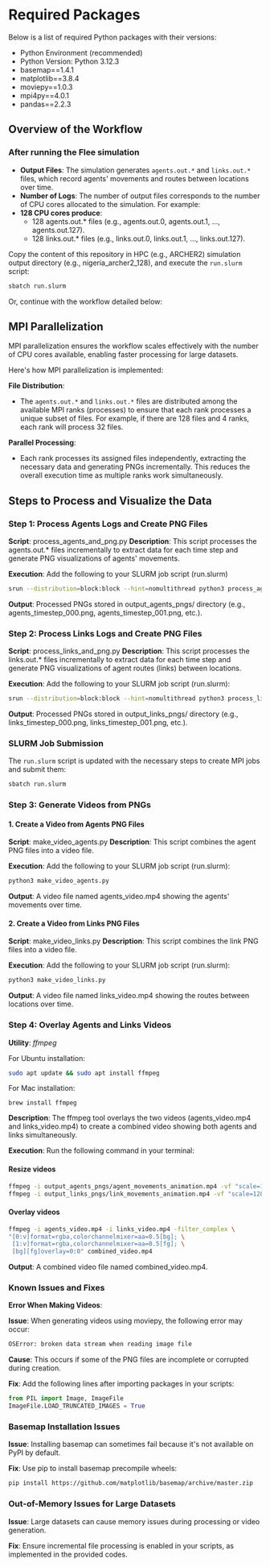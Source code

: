 # Required Packages

Below is a list of required Python packages with their versions:

- Python Environment (recommended)
- Python Version: Python 3.12.3
- basemap==1.4.1
- matplotlib==3.8.4
- moviepy==1.0.3
- mpi4py==4.0.1
- pandas==2.2.3

## Overview of the Workflow

### After running the Flee simulation

- **Output Files**: The simulation generates `agents.out.*` and `links.out.*` files, which record agents' movements and routes between locations over time.
- **Number of Logs**: The number of output files corresponds to the number of CPU cores allocated to the
simulation. For example:
- **128 CPU cores produce**:
  - 128 agents.out.* files (e.g., agents.out.0, agents.out.1, ..., agents.out.127).
  - 128 links.out.* files (e.g., links.out.0, links.out.1, ..., links.out.127).

Copy the content of this repository in HPC (e.g., ARCHER2) simulation output directory (e.g., nigeria_archer2_128), and execute the `run.slurm` script:

```bash
sbatch run.slurm
```

Or, continue with the workflow detailed below:

## MPI Parallelization

MPI parallelization ensures the workflow scales effectively with the number of CPU cores available, enabling faster processing for large datasets.

Here's how MPI parallelization is implemented:

**File Distribution**:

- The `agents.out.*` and `links.out.*` files are distributed among the available MPI ranks (processes) to ensure that each rank processes a unique subset of files. For example, if there are 128 files and 4 ranks, each rank will process 32 files.

**Parallel Processing**:

- Each rank processes its assigned files independently, extracting the necessary data and generating PNGs incrementally. This reduces the overall execution time as multiple ranks work simultaneously.

## Steps to Process and Visualize the Data

### Step 1: Process Agents Logs and Create PNG Files

**Script**: process_agents_and_png.py
**Description**: This script processes the agents.out.* files incrementally to extract data for each time step and generate PNG visualizations of agents' movements.

**Execution**: Add the following to your SLURM job script (run.slurm)

```bash
srun --distribution=block:block --hint=nomultithread python3 process_agents_pngs.py
```

**Output**:
Processed PNGs stored in output_agents_pngs/ directory (e.g., agents_timestep_000.png, agents_timestep_001.png, etc.).

### Step 2: Process Links Logs and Create PNG Files

**Script**: process_links_and_png.py
**Description**: This script processes the links.out.* files incrementally to extract data for each time step and generate PNG visualizations of agent routes (links) between locations.

**Execution**: Add the following to your SLURM job script (run.slurm):

```bash
srun --distribution=block:block --hint=nomultithread python3 process_links_pngs.py
```

**Output**:
Processed PNGs stored in output_links_pngs/ directory (e.g., links_timestep_000.png, links_timestep_001.png, etc.).

### SLURM Job Submission

The `run.slurm` script is updated with the necessary steps to create MPI jobs and submit them:

```bash
sbatch run.slurm
```

### Step 3: Generate Videos from PNGs

#### 1. Create a Video from Agents PNG Files

**Script**: make_video_agents.py
**Description**: This script combines the agent PNG files into a video file.

**Execution**: Add the following to your SLURM job script (run.slurm):

```bash
python3 make_video_agents.py
```

**Output**:
A video file named agents_video.mp4 showing the agents' movements over time.

#### 2. Create a Video from Links PNG Files

**Script**: make_video_links.py
**Description**: This script combines the link PNG files into a video file.

**Execution**: Add the following to your SLURM job script (run.slurm):

```bash
python3 make_video_links.py
```

**Output**:
A video file named links_video.mp4 showing the routes between locations over time.

### Step 4: Overlay Agents and Links Videos

**Utility**: *ffmpeg*

For Ubuntu installation:

```bash
sudo apt update && sudo apt install ffmpeg
```

For Mac installation:

```zshrc
brew install ffmpeg
```

**Description**: The ffmpeg tool overlays the two videos (agents_video.mp4 and links_video.mp4) to create a combined video showing both agents and links simultaneously.

**Execution**: Run the following command in your terminal:

#### Resize videos

```bash
ffmpeg -i output_agents_pngs/agent_movements_animation.mp4 -vf "scale=1280:720" agents_resized.mp4
ffmpeg -i output_links_pngs/link_movements_animation.mp4 -vf "scale=1280:720" links_resized.mp4
```

#### Overlay videos

```bash
ffmpeg -i agents_video.mp4 -i links_video.mp4 -filter_complex \
"[0:v]format=rgba,colorchannelmixer=aa=0.5[bg]; \
 [1:v]format=rgba,colorchannelmixer=aa=0.5[fg]; \
 [bg][fg]overlay=0:0" combined_video.mp4
```

**Output**:
A combined video file named combined_video.mp4.

### Known Issues and Fixes

**Error When Making Videos**:

**Issue**: When generating videos using moviepy, the following error may occur:

```bash
OSError: broken data stream when reading image file
```

**Cause**: This occurs if some of the PNG files are incomplete or corrupted during creation.

**Fix**: Add the following lines after importing packages in your scripts:

```python
from PIL import Image, ImageFile
ImageFile.LOAD_TRUNCATED_IMAGES = True
```

### Basemap Installation Issues

**Issue**: Installing basemap can sometimes fail because it's not available on PyPI by default.

**Fix**: Use pip to install basemap precompile wheels:

```bash
pip install https://github.com/matplotlib/basemap/archive/master.zip
```

### Out-of-Memory Issues for Large Datasets

**Issue**: Large datasets can cause memory issues during processing or video generation.

**Fix**: Ensure incremental file processing is enabled in your scripts, as implemented in the provided codes.
